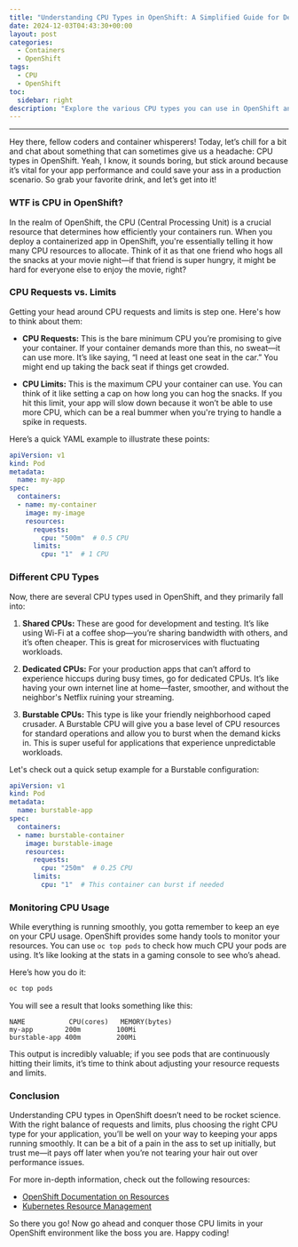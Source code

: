 ```yaml
---
title: "Understanding CPU Types in OpenShift: A Simplified Guide for Developers"
date: 2024-12-03T04:43:30+00:00
layout: post
categories:
  - Containers
  - OpenShift
tags:
  - CPU
  - OpenShift
toc:
  sidebar: right
description: "Explore the various CPU types you can use in OpenShift and how they affect your applications. This laid-back guide breaks down a complex topic into digestible bits for developers."
---
```

---

Hey there, fellow coders and container whisperers! Today, let’s chill for a bit and chat about something that can sometimes give us a headache: CPU types in OpenShift. Yeah, I know, it sounds boring, but stick around because it’s vital for your app performance and could save your ass in a production scenario. So grab your favorite drink, and let’s get into it!

### WTF is CPU in OpenShift?

In the realm of OpenShift, the CPU (Central Processing Unit) is a crucial resource that determines how efficiently your containers run. When you deploy a containerized app in OpenShift, you're essentially telling it how many CPU resources to allocate. Think of it as that one friend who hogs all the snacks at your movie night—if that friend is super hungry, it might be hard for everyone else to enjoy the movie, right? 

### CPU Requests vs. Limits

Getting your head around CPU requests and limits is step one. Here's how to think about them:

* **CPU Requests:** This is the bare minimum CPU you’re promising to give your container. If your container demands more than this, no sweat—it can use more. It’s like saying, “I need at least one seat in the car.” You might end up taking the back seat if things get crowded.

* **CPU Limits:** This is the maximum CPU your container can use. You can think of it like setting a cap on how long you can hog the snacks. If you hit this limit, your app will slow down because it won’t be able to use more CPU, which can be a real bummer when you're trying to handle a spike in requests.

Here’s a quick YAML example to illustrate these points:

```yaml
apiVersion: v1
kind: Pod
metadata:
  name: my-app
spec:
  containers:
  - name: my-container
    image: my-image
    resources:
      requests:
        cpu: "500m"  # 0.5 CPU
      limits:
        cpu: "1"  # 1 CPU
```

### Different CPU Types

Now, there are several CPU types used in OpenShift, and they primarily fall into:

1. **Shared CPUs:** These are good for development and testing. It’s like using Wi-Fi at a coffee shop—you’re sharing bandwidth with others, and it’s often cheaper. This is great for microservices with fluctuating workloads.

2. **Dedicated CPUs:** For your production apps that can’t afford to experience hiccups during busy times, go for dedicated CPUs. It’s like having your own internet line at home—faster, smoother, and without the neighbor's Netflix ruining your streaming.

3. **Burstable CPUs:** This type is like your friendly neighborhood caped crusader. A Burstable CPU will give you a base level of CPU resources for standard operations and allow you to burst when the demand kicks in. This is super useful for applications that experience unpredictable workloads.

Let's check out a quick setup example for a Burstable configuration:

```yaml
apiVersion: v1
kind: Pod
metadata:
  name: burstable-app
spec:
  containers:
  - name: burstable-container
    image: burstable-image
    resources:
      requests:
        cpu: "250m"  # 0.25 CPU
      limits:
        cpu: "1"  # This container can burst if needed
```

### Monitoring CPU Usage

While everything is running smoothly, you gotta remember to keep an eye on your CPU usage. OpenShift provides some handy tools to monitor your resources. You can use `oc top pods` to check how much CPU your pods are using. It’s like looking at the stats in a gaming console to see who’s ahead. 

Here’s how you do it:

```bash
oc top pods
```

You will see a result that looks something like this:

```
NAME           CPU(cores)   MEMORY(bytes)
my-app        200m         100Mi
burstable-app 400m         200Mi
```

This output is incredibly valuable; if you see pods that are continuously hitting their limits, it’s time to think about adjusting your resource requests and limits.

### Conclusion

Understanding CPU types in OpenShift doesn’t need to be rocket science. With the right balance of requests and limits, plus choosing the right CPU type for your application, you’ll be well on your way to keeping your apps running smoothly. It can be a bit of a pain in the ass to set up initially, but trust me—it pays off later when you’re not tearing your hair out over performance issues.

For more in-depth information, check out the following resources:

- [OpenShift Documentation on Resources](https://docs.openshift.com/container-platform/latest/nodes/nodes/nodes-using.html)
- [Kubernetes Resource Management](https://kubernetes.io/docs/concepts/configuration/manage-resources-containers/)

So there you go! Now go ahead and conquer those CPU limits in your OpenShift environment like the boss you are. Happy coding!